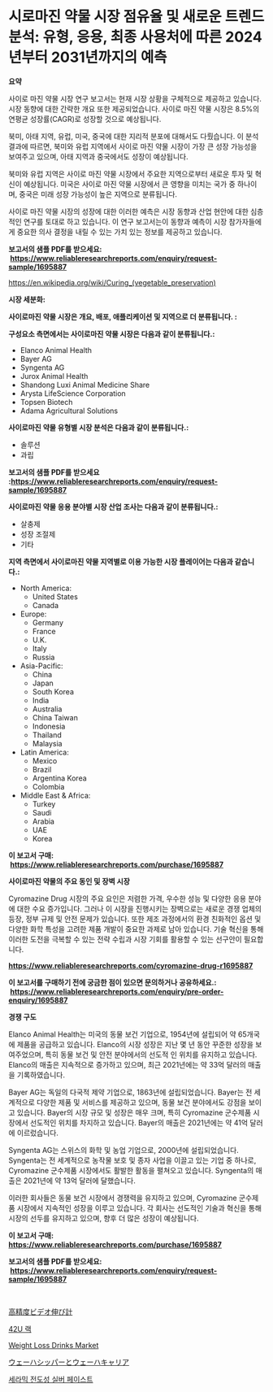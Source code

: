 <p><h1>시로마진 약물 시장 점유율 및 새로운 트렌드 분석: 유형, 응용, 최종 사용처에 따른 2024년부터 2031년까지의 예측</h1></p><p><strong>요약</strong></p>
<p><p>사이로 마진 약물 시장 연구 보고서는 현재 시장 상황을 구체적으로 제공하고 있습니다. 시장 동향에 대한 간략한 개요 또한 제공되었습니다. 사이로 마진 약물 시장은 8.5%의 연평균 성장률(CAGR)로 성장할 것으로 예상됩니다. </p><p>북미, 아태 지역, 유럽, 미국, 중국에 대한 지리적 분포에 대해서도 다뤘습니다. 이 분석 결과에 따르면, 북미와 유럽 지역에서 사이로 마진 약물 시장이 가장 큰 성장 가능성을 보여주고 있으며, 아태 지역과 중국에서도 성장이 예상됩니다.</p><p>북미와 유럽 지역은 사이로 마진 약물 시장에서 주요한 지역으로부터 새로운 투자 및 혁신이 예상됩니다. 미국은 사이로 마진 약물 시장에서 큰 영향을 미치는 국가 중 하나이며, 중국은 미래 성장 가능성이 높은 지역으로 분류됩니다.</p><p>사이로 마진 약물 시장의 성장에 대한 이러한 예측은 시장 동향과 산업 현안에 대한 심층적인 연구를 토대로 하고 있습니다. 이 연구 보고서는이 동향과 예측이 시장 참가자들에게 중요한 의사 결정을 내릴 수 있는 가치 있는 정보를 제공하고 있습니다.</p></p>
<p><strong>보고서의 샘플 PDF를 받으세요: &nbsp;<a href="https://www.reliableresearchreports.com/enquiry/request-sample/1695887">https://www.reliableresearchreports.com/enquiry/request-sample/1695887</a></strong></p>
<p><a href="https://en.wikipedia.org/wiki/Curing_(vegetable_preservation)">https://en.wikipedia.org/wiki/Curing_(vegetable_preservation)</a></p>
<p><strong>시장 세분화:</strong></p>
<p><strong> 사이로마진 약물 시장은 개요, 배포, 애플리케이션 및 지역으로 더 분류됩니다. :</strong></p>
<p><strong>구성요소 측면에서는 사이로마진 약물 시장은 다음과 같이 분류됩니다.:</strong></p>
<p><ul><li>Elanco Animal Health</li><li>Bayer AG</li><li>Syngenta AG</li><li>Jurox Animal Health</li><li>Shandong Luxi Animal Medicine Share</li><li>Arysta LifeScience Corporation</li><li>Topsen Biotech</li><li>Adama Agricultural Solutions</li></ul></p>
<p><strong> 사이로마진 약물 유형별 시장 분석은 다음과 같이 분류됩니다.:</strong></p>
<p><ul><li>솔루션</li><li>과립</li></ul></p>
<p><strong>보고서의 샘플 PDF를 받으세요 :<a href="https://www.reliableresearchreports.com/enquiry/request-sample/1695887">https://www.reliableresearchreports.com/enquiry/request-sample/1695887</a></strong></p>
<p><strong> 사이로마진 약물 응용 분야별 시장 산업 조사는 다음과 같이 분류됩니다.:</strong></p>
<p><ul><li>살충제</li><li>성장 조절제</li><li>기타</li></ul></p>
<p><strong>지역 측면에서 사이로마진 약물 지역별로 이용 가능한 시장 플레이어는 다음과 같습니다.:</strong></p>
<p><ul>
    <li>
        North America:
        <ul>
            <li>United States</li>
            <li>Canada</li>
        </ul>
    </li>
    <li>
        Europe:
        <ul>
            <li>Germany</li>
            <li>France</li>
            <li>U.K.</li>
            <li>Italy</li>
            <li>Russia</li>
        </ul>
    </li>
    <li>
        Asia-Pacific:
        <ul>
            <li>China</li>
            <li>Japan</li>
            <li>South Korea</li>
            <li>India</li>
            <li>Australia</li>
            <li>China Taiwan</li>
            <li>Indonesia</li>
            <li>Thailand</li>
            <li>Malaysia</li>
        </ul>
    </li>
    <li>
        Latin America:
        <ul>
            <li>Mexico</li>
            <li>Brazil</li>
            <li>Argentina Korea</li>
            <li>Colombia</li>
        </ul>
    </li>
    <li>
        Middle East & Africa:
        <ul>
            <li>Turkey</li>
            <li>Saudi</li>
            <li>Arabia</li>
            <li>UAE</li>
            <li>Korea</li>
        </ul>
    </li>
    </ul></p>
<p><strong>이 보고서 구매: &nbsp;<a href="https://www.reliableresearchreports.com/purchase/1695887">https://www.reliableresearchreports.com/purchase/1695887</a></strong></p>
<p><strong>사이로마진 약물의 주요 동인 및 장벽 시장</strong></p>
<p><p>Cyromazine Drug 시장의 주요 요인은 저렴한 가격, 우수한 성능 및 다양한 응용 분야에 대한 수요 증가입니다. 그러나 이 시장을 진행시키는 장벽으로는 새로운 경쟁 업체의 등장, 정부 규제 및 안전 문제가 있습니다. 또한 제조 과정에서의 환경 친화적인 옵션 및 다양한 화학 특성을 고려한 제품 개발이 중요한 과제로 남아 있습니다. 기술 혁신을 통해 이러한 도전을 극복할 수 있는 전략 수립과 시장 기회를 활용할 수 있는 선구안이 필요합니다.</p></p>
<p><strong><a href="https://www.reliableresearchreports.com/cyromazine-drug-r1695887">https://www.reliableresearchreports.com/cyromazine-drug-r1695887</a></strong></p>
<p><strong>이 보고서를 구매하기 전에 궁금한 점이 있으면 문의하거나 공유하세요.: &nbsp;<a href="https://www.reliableresearchreports.com/enquiry/pre-order-enquiry/1695887">https://www.reliableresearchreports.com/enquiry/pre-order-enquiry/1695887</a></strong></p>
<p><strong>경쟁 구도</strong></p>
<p><p>Elanco Animal Health는 미국의 동물 보건 기업으로, 1954년에 설립되어 약 65개국에 제품을 공급하고 있습니다. Elanco의 시장 성장은 지난 몇 년 동안 꾸준한 성장을 보여주었으며, 특히 동물 보건 및 안전 분야에서의 선도적 인 위치를 유지하고 있습니다. Elanco의 매출은 지속적으로 증가하고 있으며, 최근 2021년에는 약 33억 달러의 매출을 기록하였습니다. </p><p>Bayer AG는 독일의 다국적 제약 기업으로, 1863년에 설립되었습니다. Bayer는 전 세계적으로 다양한 제품 및 서비스를 제공하고 있으며, 동물 보건 분야에서도 강점을 보이고 있습니다. Bayer의 시장 규모 및 성장은 매우 크며, 특히 Cyromazine 군수제품 시장에서 선도적인 위치를 차지하고 있습니다. Bayer의 매출은 2021년에는 약 41억 달러에 이르렀습니다.</p><p>Syngenta AG는 스위스의 화학 및 농업 기업으로, 2000년에 설립되었습니다. Syngenta는 전 세계적으로 농작물 보호 및 종자 사업을 이끌고 있는 기업 중 하나로, Cyromazine 군수제품 시장에서도 활발한 활동을 펼쳐오고 있습니다. Syngenta의 매출은 2021년에 약 13억 달러에 달했습니다. </p><p>이러한 회사들은 동물 보건 시장에서 경쟁력을 유지하고 있으며, Cyromazine 군수제품 시장에서 지속적인 성장을 이루고 있습니다. 각 회사는 선도적인 기술과 혁신을 통해 시장의 선두를 유지하고 있으며, 향후 더 많은 성장이 예상됩니다.</p></p>
<p><strong>이 보고서 구매: &nbsp; <a href="https://www.reliableresearchreports.com/purchase/1695887">https://www.reliableresearchreports.com/purchase/1695887</a></strong></p>
<p><strong>보고서의 샘플 PDF를 받으세요: &nbsp;<a href="https://www.reliableresearchreports.com/enquiry/request-sample/1695887">https://www.reliableresearchreports.com/enquiry/request-sample/1695887</a></strong><strong></strong></p>
<p>&nbsp;</p>
<p><p><a href="https://github.com/LenoraKris2023/Market-Research-Report-List-1/blob/main/8063092153247.md">高精度ビデオ伸び計</a></p><p><a href="https://medium.com/@cierrahayes645/42u-%EB%9E%99-%EC%8B%9C%EC%9E%A5-%EC%98%88%EC%B8%A1-%EC%8B%9C%EC%9E%A5-%EB%8F%99%ED%96%A5-%EB%B0%8F-%EC%98%81%ED%96%A5-%EB%B6%84%EC%84%9D-2024-2031-94c3ad33b553">42U 랙</a></p><p><a href="https://github.com/khadijahesham19/Market-Research-Report-List-1/blob/main/weight-loss-drinks-market.md">Weight Loss Drinks Market</a></p><p><a href="https://github.com/Fatimaklein1/Market-Research-Report-List-1/blob/main/7314561153246.md">ウェーハシッパーとウェーハキャリア</a></p><p><a href="https://github.com/DavidRobb19/Market-Research-Report-List-1/blob/main/3311111163686.md">세라믹 전도성 실버 페이스트</a></p></p>